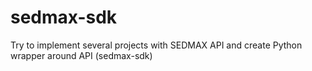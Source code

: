 # sedmax-sdk
Try to implement several projects with SEDMAX API and create Python wrapper around API (sedmax-sdk)
